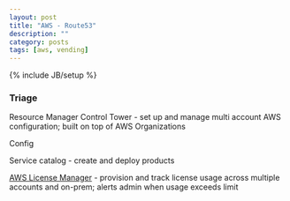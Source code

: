 ```yaml
---
layout: post
title: "AWS - Route53"
description: ""
category: posts
tags: [aws, vending]
---
```

{% include JB/setup %}

### Triage

Resource Manager
Control Tower - set up and manage multi account AWS configuration; built on top of AWS Organizations

Config

Service catalog - create and deploy products

[AWS License Manager](https://aws.amazon.com/license-manager/) - provision and track license usage across multiple accounts and on-prem; alerts admin when usage exceeds limit
